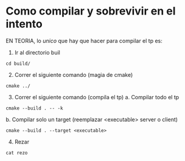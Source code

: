 # Como compilar y sobrevivir en el intento
EN TEORIA, lo *unico* que hay que hacer para compilar el tp es:

1. Ir al directorio buil
```console
cd build/
```
2. Correr el siguiente comando (magia de cmake)
```console
cmake ../
```
3. Correr el siguiente comando (compila el tp)
a. Compilar todo el tp
```console
cmake --build . -- -k
```
b. Compilar solo un target (reemplazar \<executable\> server o client)
```console
cmake --build . --target <executable>
```

4. Rezar
```
cat rezo
```
